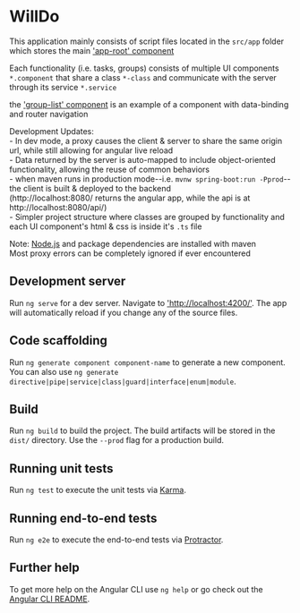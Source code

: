 # WillDo

This application mainly consists of script files located in the `src/app` folder  
which stores the main ['app-root' component](src/app/app.component.ts) 

Each functionality (i.e. tasks, groups) consists of multiple UI components `*.component` that share a class `*-class`
and communicate with the server through its service `*.service`

the ['group-list' component](src/app/groups/group-list.component.ts) is an example of a component with data-binding and router navigation


Development Updates:   
	- In dev mode, a proxy causes the client & server to share the same origin url, while still allowing for angular live reload   
	- Data returned by the server is auto-mapped to include object-oriented functionality, allowing the reuse of common behaviors   
	- when maven runs in production mode--i.e. `mvnw spring-boot:run -Pprod`--the client is built & deployed to the backend   
		(http://localhost:8080/ returns the angular app, while the api is at http://localhost:8080/api/)   
	- Simpler project structure where classes are grouped by functionality and each UI component's html & css is inside it's `.ts` file  

Note: [Node.js](https://nodejs.org/en/download/) and package dependencies are installed with maven  
      Most proxy errors can be completely ignored if ever encountered


## Development server

Run `ng serve` for a dev server. Navigate to ['http://localhost:4200/'](http://localhost:4200/). The app will automatically reload if you change any of the source files.

## Code scaffolding

Run `ng generate component component-name` to generate a new component. You can also use `ng generate directive|pipe|service|class|guard|interface|enum|module`.

## Build

Run `ng build` to build the project. The build artifacts will be stored in the `dist/` directory. Use the `--prod` flag for a production build.

## Running unit tests

Run `ng test` to execute the unit tests via [Karma](https://karma-runner.github.io).

## Running end-to-end tests

Run `ng e2e` to execute the end-to-end tests via [Protractor](http://www.protractortest.org/).

## Further help

To get more help on the Angular CLI use `ng help` or go check out the [Angular CLI README](https://github.com/angular/angular-cli/blob/master/README.md).
